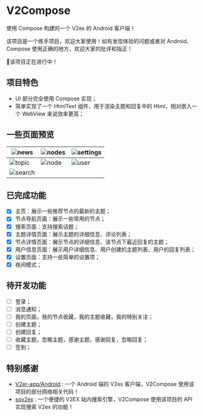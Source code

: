 # V2Compose
使用 Compose 构建的一个 V2ex 的 Android 客户端！

该项目是一个练手项目，欢迎大家使用！如有发现体验的问题或者对 Android、Compose 使用正确的地方，欢迎大家的批评和指正！

🚧该项目正在进行中！

## 项目特色

* UI 部分完全使用 Compose 实现；
* 简单实现了一个 HtmlText 组件，用于渲染主题和回复中的 Html，相对嵌入一个 WebView 来说效率更高；

## 一些页面预览

| ![news](https://github.com/cooaer/v2compose/blob/master/.github/screenshots/news.jpg?raw=true) | ![nodes](https://github.com/cooaer/v2compose/blob/master/.github/screenshots/nodes.jpg?raw=true) | ![settings](https://github.com/cooaer/v2compose/blob/master/.github/screenshots/settings.jpg?raw=true) |
| ------------------------------------------------------------ | ------------------------------------------------------------ | ------------------------------------------------------------ |
| ![topic](https://github.com/cooaer/v2compose/blob/master/.github/screenshots/topic.jpg?raw=true) | ![node](https://github.com/cooaer/v2compose/blob/master/.github/screenshots/node.jpg?raw=true) | ![user](https://github.com/cooaer/v2compose/blob/master/.github/screenshots/user.jpg?raw=true) |
| ![search](https://github.com/cooaer/v2compose/blob/master/.github/screenshots/search.jpg?raw=true) |                                                              |                                                              |

## 已完成功能

- [x] 主页：展示一些推荐节点的最新的主题；
- [x] 节点导航页面：展示一些常用的节点；
- [x] 搜索页面：支持搜索话题；
- [x] 主题详情页面：展示主题的详细信息、评论列表；
- [x] 节点详情页面：展示节点的详细信息、该节点下最近回复的主题；
- [x] 用户信息页面：展示用户详细信息、用户创建的主题列表、用户的回复列表；
- [x] 设置页面：支持一些简单的设置项；
- [x] 夜间模式；

## 待开发功能

- [ ] 登录；
- [ ] 消息通知；
- [ ] 我的页面，我的节点收藏，我的主题收藏，我的特别关注；
- [ ] 创建主题；
- [ ] 创建回复；
- [ ] 收藏主题，忽略主题，感谢主题，感谢回复，忽略回复；
- [ ] 签到；

## 特别感谢

* [V2er-app/Android](https://github.com/v2er-app/Android) : 一个 Android 端的 V2ex 客户端，V2Compose 使用该项目的部分网络相关代码！
* [sov2ex](https://github.com/Bynil/sov2ex) : 一个便捷的 V2EX 站内搜索引擎，V2Compose 使用该项目的 API 实现搜索 V2ex 的功能！